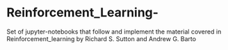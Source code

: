 # Reinforcement_Learning-
Set of jupyter-notebooks that follow and implement the material covered in Reinforcement_learning by Richard S. Sutton and Andrew G. Barto
